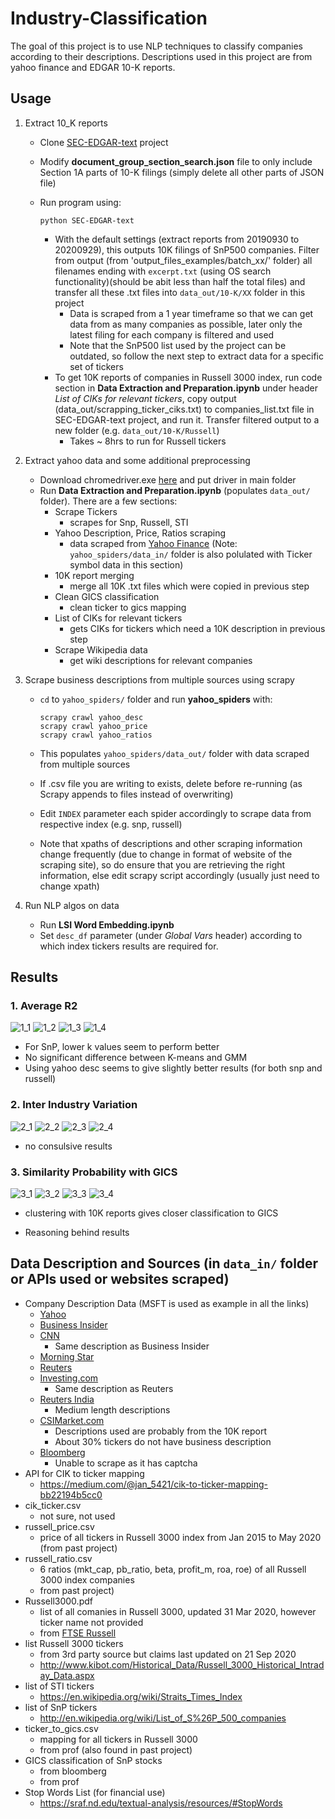 # Industry-Classification
The goal of this project is to use NLP techniques to classify companies according to their descriptions. Descriptions used in this project are from yahoo finance and EDGAR 10-K reports.


## Usage

1. Extract 10_K reports
	* Clone [SEC-EDGAR-text](https://github.com/alions7000/SEC-EDGAR-text) project
	* Modify **document_group_section_search.json** file to only include Section 1A parts of 10-K filings (simply delete all other parts of JSON file)
	* Run program using:
	
		```
	    python SEC-EDGAR-text
		```

		* With the default settings (extract reports from 20190930 to 20200929), this outputs 10K filings of SnP500 companies. Filter from output (from 'output_files_examples/batch_xx/' folder) all filenames ending with `excerpt.txt` (using OS search functionality)(should be abit less than half the total files) and transfer all these .txt files into `data_out/10-K/XX` folder in this project
			* Data is scraped from a 1 year timeframe so that we can get data from as many companies as possible, later only the latest filing for each company is filtered and used
			* Note that the SnP500 list used by the project can be outdated, so follow the next step to extract data for a specific set of tickers
		* To get 10K reports of companies in Russell 3000 index, run code section in **Data Extraction and Preparation.ipynb** under header *List of CIKs for relevant tickers*, copy output (data_out/scrapping_ticker_ciks.txt) to companies_list.txt file in SEC-EDGAR-text project, and run it. Transfer filtered output to a new folder (e.g. `data_out/10-K/Russell`)
			* Takes ~ 8hrs to run for Russell tickers

1. Extract yahoo data and some additional preprocessing
	* Download chromedriver.exe [here](https://chromedriver.chromium.org/downloads) and put driver in main folder
	* Run **Data Extraction and Preparation.ipynb** (populates `data_out/` folder). There are a few sections:
		* Scrape Tickers
			* scrapes for Snp, Russell, STI
		* Yahoo Description, Price, Ratios scraping
			* data scraped from [Yahoo Finance](https://sg.finance.yahoo.com/) (Note: `yahoo_spiders/data_in/` folder is also polulated with Ticker symbol data in this section)
		*  10K report merging
			* merge all 10K .txt files which were copied in previous step
		*  Clean GICS classification
			* clean ticker to gics mapping
		* List of CIKs for relevant tickers
			* gets CIKs for tickers which need a 10K description in previous step
		* Scrape Wikipedia data
			* get wiki descriptions for relevant companies


1. Scrape business descriptions from multiple sources using scrapy

	* `cd` to  `yahoo_spiders/` folder and run **yahoo_spiders** with:
	
		```
	    scrapy crawl yahoo_desc
	    scrapy crawl yahoo_price
	    scrapy crawl yahoo_ratios
	    ```

	* This populates `yahoo_spiders/data_out/` folder with data scraped from multiple sources
	* If .csv file you are writing to exists, delete before re-running (as Scrapy appends to files instead of overwriting)
	* Edit  `INDEX` parameter each spider accordingly to scrape data from respective index (e.g. snp, russell)
	* Note that xpaths of descriptions and other scraping information change frequently (due to change in format of website of the scraping site), so do ensure that you are retrieving the right information, else edit scrapy script accordingly (usually just need to change xpath)
    
1. Run NLP algos on data

	* Run **LSI Word Embedding.ipynb**
	* Set `desc_df` parameter (under *Global Vars* header) according to which index tickers results are required for.


## Results

### 1. Average R2 
![1_1](data_out/images/1_1.png)
![1_2](data_out/images/1_2.png)
![1_3](data_out/images/1_3.png)
![1_4](data_out/images/1_4.png)

* For SnP, lower k values seem to perform better
* No significant difference between K-means and GMM
* Using yahoo desc seems to give slightly better results (for both snp and russell)

### 2. Inter Industry Variation
![2_1](data_out/images/2_1.png)
![2_2](data_out/images/2_2.png)
![2_3](data_out/images/2_3.png)
![2_4](data_out/images/2_4.png)

* no consulsive results

### 3. Similarity Probability with GICS
![3_1](data_out/images/3_1.png)
![3_2](data_out/images/3_2.png)
![3_3](data_out/images/3_3.png)
![3_4](data_out/images/3_4.png)

* clustering with 10K reports gives closer classification to GICS


* Reasoning behind results

## Data Description and Sources (in `data_in/` folder or APIs used or websites scraped)

* Company Description Data (MSFT is used as example in all the links)
	* [Yahoo](https://sg.finance.yahoo.com/quote/MSFT/profile?p=MSFT)
	* [Business Insider](https://markets.businessinsider.com/stocks/msft-stock)
	* [CNN](https://money.cnn.com/quote/profile/profile.html?symb=MSFT)
		* Same description as Business Insider
	* [Morning Star](https://www.morningstar.com/stocks/xnas/msft/quote)
	* [Reuters](https://www.reuters.com/companies/MSFT.O)
	* [Investing.com](https://www.investing.com/equities/microsoft-corp-company-profile)
		* Same description as Reuters
	* [Reuters India](https://in.reuters.com/finance/stocks/company-profile/MSFT.DF)
		* Medium length descriptions
	* [CSIMarket.com](https://csimarket.com/stocks/amzn-Business-Description.html)
		* Descriptions used are probably from the 10K report
		* About 30% tickers do not have business description
	* [Bloomberg](https://www.bloomberg.com/profile/company/MSFT:US)
		* Unable to scrape as it has captcha
* API for CIK to ticker mapping
	* https://medium.com/@jan_5421/cik-to-ticker-mapping-bb22194b5cc0
* cik_ticker.csv
	* not sure, not used
* russell_price.csv
	* price of all tickers in Russell 3000 index from Jan 2015 to May 2020 (from past project)
* russell_ratio.csv
	* 6 ratios (mkt_cap, pb_ratio, beta, profit_m, roa, roe) of all Russell 3000 index companies
	* from past project)
* Russell3000.pdf
	* list of all comanies in Russell 3000, updated 31 Mar 2020, however ticker name not provided
	* from [FTSE Russell](https://www.ftserussell.com/analytics/factsheets/home/constituentsweights)
* list Russell 3000 tickers
	* from 3rd party source but claims last updated on 21 Sep 2020
	* http://www.kibot.com/Historical_Data/Russell_3000_Historical_Intraday_Data.aspx
* list of STI tickers
	* https://en.wikipedia.org/wiki/Straits_Times_Index
* list of SnP tickers
	* http://en.wikipedia.org/wiki/List_of_S%26P_500_companies
* ticker_to_gics.csv
	* mapping for all tickers in Russell 3000
	* from prof (also found in past project)
* GICS classification of SnP stocks 
	* from bloomberg
	* from prof
* Stop Words List (for financial use)
	* https://sraf.nd.edu/textual-analysis/resources/#StopWords
